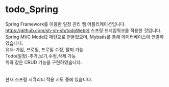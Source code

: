 # todo_Spring
  Spring Framework를 이용한 일정 관리 웹 어플리케이션입니다.<br/>
  https://github.com/sh-sh-sh/todoWeb에 스프링 프레임워크를 젹용한 것입니다.<br/>
  Spring MVC Model2 패턴으로 만들었으며, Mybatis를 통해 데이터베이스에 연결하였습니다. <br/>
  유저-가입, 프로필, 프로필 수정, 탈퇴 가능 <br/>
  Todo(일정)-추가,보기,수정,삭제 가능 <br/>
  위와 같은 CRUD 기능을 구현하였습니다. <br/>
  <br/><br/>
  현재 스프링 시큐리티 적용 시도 중에 있습니다.
